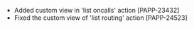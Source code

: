 * Added custom view in 'list oncalls' action [PAPP-23432]
* Fixed the custom view of 'list routing' action [PAPP-24523]